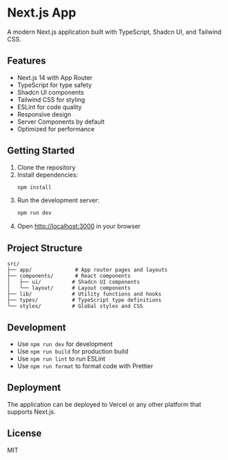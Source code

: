 # Next.js App

A modern Next.js application built with TypeScript, Shadcn UI, and Tailwind CSS.

## Features

- Next.js 14 with App Router
- TypeScript for type safety
- Shadcn UI components
- Tailwind CSS for styling
- ESLint for code quality
- Responsive design
- Server Components by default
- Optimized for performance

## Getting Started

1. Clone the repository
2. Install dependencies:
   ```bash
   npm install
   ```
3. Run the development server:
   ```bash
   npm run dev
   ```
4. Open [http://localhost:3000](http://localhost:3000) in your browser

## Project Structure

```
src/
├── app/              # App router pages and layouts
├── components/       # React components
│   ├── ui/          # Shadcn UI components
│   └── layout/      # Layout components
├── lib/             # Utility functions and hooks
├── types/           # TypeScript type definitions
└── styles/          # Global styles and CSS
```

## Development

- Use `npm run dev` for development
- Use `npm run build` for production build
- Use `npm run lint` to run ESLint
- Use `npm run format` to format code with Prettier

## Deployment

The application can be deployed to Vercel or any other platform that supports Next.js.

## License

MIT
